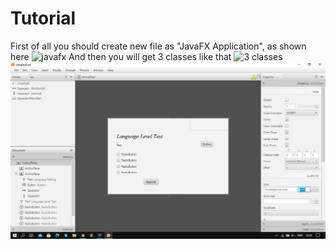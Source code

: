 # Tutorial
First of all you should create new file as "JavaFX Application", as shown here
![javafx](IdeaProjects/TestApp/tutorialpics/first.png) And then you will get 3 classes like that
![3 classes](TestApp/tutorialpics/second.png)
![it is how i started](src/sample/Images/starts.png)
